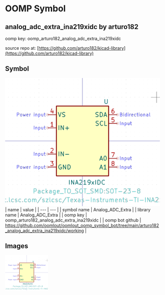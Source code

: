 # OOMP Symbol  
## analog_adc_extra_ina219xidc  by arturo182  
  
oomp key: oomp_arturo182_analog_adc_extra_ina219xidc  
  
source repo at: [https://github.com/arturo182/kicad-library](https://github.com/arturo182/kicad-library)  
## Symbol  
  
[![working.png](working_600.png)](working.png)  
| name | value | 
| --- | --- | 
| symbol name | Analog_ADC_Extra | 
| library name | Analog_ADC_Extra | 
| oomp key | oomp_arturo182_analog_adc_extra_ina219xidc | 
| oomp bot github | https://github.com/oomlout/oomlout_oomp_symbol_bot/tree/main/arturo182_analog_adc_extra_ina219xidc/working | 
## Images  
  
[![working.png](working_140.png)](working.png)  
